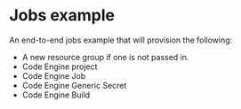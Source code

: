 # Jobs example

An end-to-end jobs example that will provision the following:
- A new resource group if one is not passed in.
- Code Engine project
- Code Engine Job
- Code Engine Generic Secret
- Code Engine Build
